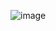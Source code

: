 ![image](https://github.com/WhiteH4T-Dev/llm_finetuning/assets/83751620/bb9c2644-559c-42dc-9541-8c93a2725bd6)
